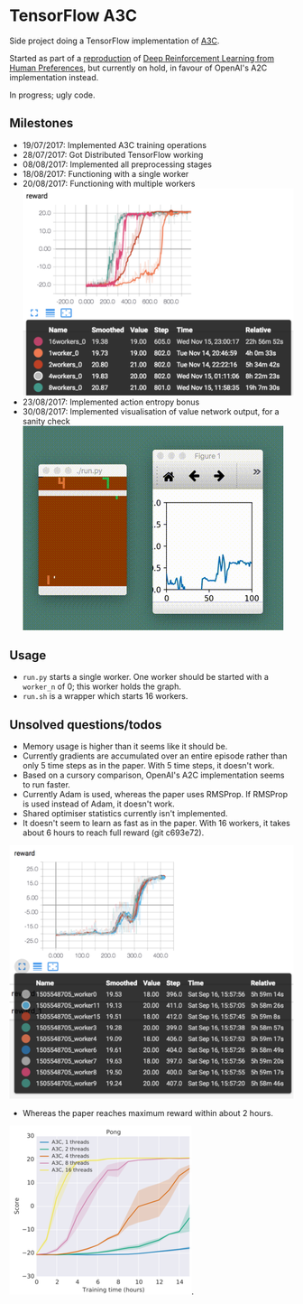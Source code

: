 # TensorFlow A3C

Side project doing a TensorFlow implementation of [A3C](https://arxiv.org/abs/1602.01783).

Started as part of a [reproduction](https://github.com/mrahtz/learning-from-human-preferences) of [Deep Reinforcement Learning from Human Preferences](https://arxiv.org/abs/1706.03741), but currently on hold, in favour of OpenAI's A2C implementation instead.

In progress; ugly code.

## Milestones

* 19/07/2017: Implemented A3C training operations
* 28/07/2017: Got Distributed TensorFlow working
* 08/08/2017: Implemented all preprocessing stages
* 18/08/2017: Functioning with a single worker
* 20/08/2017: Functioning with multiple workers
![](images/allworkers.png)
* 23/08/2017: Implemented action entropy bonus
* 30/08/2017: Implemented visualisation of value network output, for a sanity check
![](images/value_network.gif)

## Usage

* `run.py` starts a single worker. One worker should be started with a `worker_n` of 0; this worker holds the graph.
* `run.sh` is a wrapper which starts 16 workers.

## Unsolved questions/todos

* Memory usage is higher than it seems like it should be.
* Currently gradients are accumulated over an entire episode rather than only 5 time steps as in the paper. With 5 time steps, it doesn't work.
* Based on a cursory comparison, OpenAI's A2C implementation seems to run faster.
* Currently Adam is used, whereas the paper uses RMSProp. If RMSProp is used instead of Adam, it doesn't work.
* Shared optimiser statistics currently isn't implemented.
* It doesn't seem to learn as fast as in the paper. With 16 workers, it takes about 6 hours to reach full reward (git c693e72).

![](images/16workers.png)

* Whereas the paper reaches maximum reward within about 2 hours.

![](images/a3c_pong.png).
